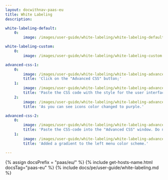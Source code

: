 ```yaml
---
layout: docwithnav-paas-eu
title: White Labeling
description:

white-labeling-default:
    0:
        image: /images/user-guide/white-labeling/white-labeling-default.png

white-labeling-custom:
    0:
        image: /images/user-guide/white-labeling/white-labeling-custom.png

advanced-css-1:
    0:
        image: /images/user-guide/white-labeling/white-labeling-advanced-css-1.png
        title: 'Click on the "Advanced CSS" button;'
    1:
        image: /images/user-guide/white-labeling/white-labeling-advanced-css-2.png
        title: 'Paste the CSS code with the style for the user interface into the "Advanced CSS" pop-up window and click "Save". Then save all changes;'
    2:
        image: /images/user-guide/white-labeling/white-labeling-advanced-css-3.png
        title: 'As you can see icons color changed to purple.'

advanced-css-2:
    0:
        image: /images/user-guide/white-labeling/white-labeling-advanced-css-4.png
        title: 'Paste the CSS-code into the "Advanced CSS" window. Do not delete the previously added CSS code to keep the previous color scheme. Save all changes;'
    1:
        image: /images/user-guide/white-labeling/white-labeling-advanced-css-5.png
        title: 'Added a gradient to the left menu color scheme.'

---
```


{% assign docsPrefix = "paas/eu/" %}
{% include get-hosts-name.html docsTag="paas-eu" %}
{% include docs/pe/user-guide/white-labeling.md %}